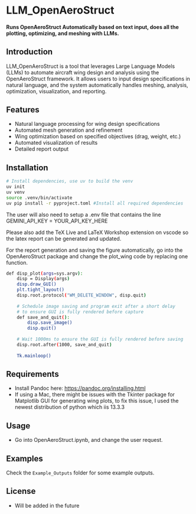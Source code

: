 # LLM_OpenAeroStruct

#### Runs OpenAeroStruct Automatically based on text input, does all the plotting, optimizing, and meshing with LLMs.

## Introduction
LLM_OpenAeroStruct is a tool that leverages Large Language Models (LLMs) to automate aircraft wing design and analysis using the OpenAeroStruct framework. It allows users to input design specifications in natural language, and the system automatically handles meshing, analysis, optimization, visualization, and reporting.

## Features
- Natural language processing for wing design specifications
- Automated mesh generation and refinement
- Wing optimization based on specified objectives (drag, weight, etc.)
- Automated visualization of results
- Detailed report output

## Installation
```bash
# Install dependencies, use uv to build the venv
uv init
uv venv
source .venv/bin/activate
uv pip install -r pyproject.toml #Install all required dependencies
```

The user will also need to setup a .env file that contains the line
GEMINI_API_KEY = YOUR_API_KEY_HERE

Please also add the TeX Live and LaTeX Workshop extension on vscode so the latex report can be generated and updated.

For the report generation and saving the figure automatically, go into the OpenAeroStruct package and change the plot_wing code by replacing one function.
```bash
def disp_plot(args=sys.argv):
    disp = Display(args)
    disp.draw_GUI()
    plt.tight_layout()
    disp.root.protocol("WM_DELETE_WINDOW", disp.quit)
    
    # Schedule image saving and program exit after a short delay
    # to ensure GUI is fully rendered before capture
    def save_and_quit():
        disp.save_image()
        disp.quit()
    
    # Wait 1000ms to ensure the GUI is fully rendered before saving
    disp.root.after(1000, save_and_quit)
    
    Tk.mainloop()
```

## Requirements
- Install Pandoc here: https://pandoc.org/installing.html
- If using a Mac, there might be issues with the Tkinter package for Matplotlib GUI for generating wing plots, to fix this issue, I used the newest distribution of python which iis 13.3.3

## Usage
- Go into OpenAeroStruct.ipynb, and change the user request.

## Examples
Check the `Example_Outputs` folder for some example outputs.

## License
- Will be added in the future